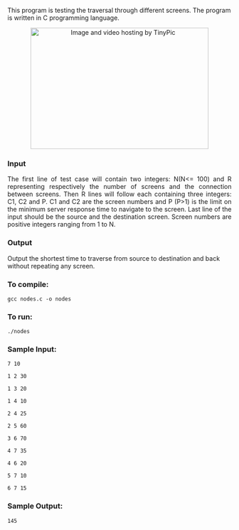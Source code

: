 <html>
   <head>
      <meta http-equiv="Content-Type" content="text/html; charset=UTF-8">
   </head>

   <body>
	<div>
	<p>This program is testing the traversal through different screens. The program is written in C programming language.</p>
	<p align="middle"><a href="http://tinypic.com?ref=344fvvr" target="_blank"><img src="http://i50.tinypic.com/344fvvr.jpg" border="0" alt="Image and video hosting by TinyPic" align="middle" width="400" height="273""></a></p>
	<h3>Input</h3>
	<p align="justify">The first line of test case will contain two integers: N(N<= 100) and R representing respectively the number of screens and the connection between screens. Then R lines will follow each containing three integers: C1, C2 and P. C1 and C2 are the screen numbers and P (P>1) is the limit on the minimum server response time to navigate to the screen. Last line of the input should be the source and the destination screen. Screen numbers are positive integers ranging from 1 to N.
	</p>
	<h3>Output</h3>
	<p>Output the shortest time to traverse from source to destination and back without repeating any screen.
</p>
	<p></p>
	<h3>To compile:</h3>
	<p><code>gcc nodes.c -o nodes</code></p>
	<h3>To run:</h3>
	<p><code>./nodes</code></p>
	<h3>Sample Input:</h3>
	<p><code>7 10</code></p>
	<p><code>1 2 30</code></p>
	<p><code>1 3 20</code></p>
	<p><code>1 4 10</code></p>
	<p><code>2 4 25</code></p>
	<p><code>2 5 60</code></p>
	<p><code>3 6 70</code></p>
	<p><code>4 7 35</code></p>
	<p><code>4 6 20</code></p>
	<p><code>5 7 10</code></p>
	<p><code>6 7 15</code></p>
	<h3>Sample Output:</h3>
	<p><code>145</code></p>
	</div>
   </body>
</html>
